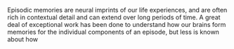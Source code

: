 Episodic memories are neural imprints of our life experiences, and are often rich in contextual detail and can extend over long periods of time.  A great deal of exceptional work has been done to understand how our brains form memories for the individual components of an episode, but less is known about how 
